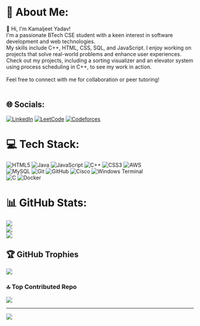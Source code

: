 # 💫 About Me:
👋 Hi, I'm Kamaljeet Yadav!<br>I'm a passionate BTech CSE student with a keen interest in software development and web technologies. <br>My skills include C++, HTML, CSS, SQL, and JavaScript. I enjoy working on projects that solve real-world problems and enhance user experiences.<br> Check out my projects, including a sorting visualizer and an elevator system using process scheduling in C++, to see my work in action.<br><br>Feel free to connect with me for collaboration or peer tutoring!<br><br>


## 🌐 Socials:
[![LinkedIn](https://img.shields.io/badge/LinkedIn-%230077B5.svg?logo=linkedin&logoColor=white)](https://linkedin.com/in/kamaljeet-yadav) 
[![LeetCode](https://img.shields.io/badge/LeetCode-%2300A2C3.svg?logo=leetcode&logoColor=white)](https://leetcode.com/u/Kamaljeet_yadav/)
[![Codeforces](https://img.shields.io/badge/Codeforces-%23F79F1A.svg?logo=codeforces&logoColor=white)](https://codeforces.com/profile/kamaljeet_01)



# 💻 Tech Stack:
![HTML5](https://img.shields.io/badge/html5-%23E34F26.svg?style=plastic&logo=html5&logoColor=white) ![Java](https://img.shields.io/badge/java-%23ED8B00.svg?style=plastic&logo=openjdk&logoColor=white) ![JavaScript](https://img.shields.io/badge/javascript-%23323330.svg?style=plastic&logo=javascript&logoColor=%23F7DF1E) ![C++](https://img.shields.io/badge/c++-%2300599C.svg?style=plastic&logo=c%2B%2B&logoColor=white) ![CSS3](https://img.shields.io/badge/css3-%231572B6.svg?style=plastic&logo=css3&logoColor=white) ![AWS](https://img.shields.io/badge/AWS-%23FF9900.svg?style=plastic&logo=amazon-aws&logoColor=white)<br> ![MySQL](https://img.shields.io/badge/mysql-4479A1.svg?style=plastic&logo=mysql&logoColor=white) ![Git](https://img.shields.io/badge/git-%23F05033.svg?style=plastic&logo=git&logoColor=white) ![GitHub](https://img.shields.io/badge/github-%23121011.svg?style=plastic&logo=github&logoColor=white) ![Cisco](https://img.shields.io/badge/cisco-%23049fd9.svg?style=plastic&logo=cisco&logoColor=black) ![Windows Terminal](https://img.shields.io/badge/Windows%20Terminal-%234D4D4D.svg?style=plastic&logo=windows-terminal&logoColor=white) <br>![C](https://img.shields.io/badge/c-%2300599C.svg?style=plastic&logo=c&logoColor=white)
![Docker](https://img.shields.io/badge/docker-%23F05033.svg?style=plastic&logo=docker&logoColor=white) 
# 📊 GitHub Stats:
![](https://github-readme-stats.vercel.app/api?username=Kamaljeet-01&theme=vue&hide_border=false&include_all_commits=false&count_private=false)<br/>
![](https://github-readme-streak-stats.herokuapp.com/?user=Kamaljeet-01&theme=vue&hide_border=false)<br/>
![](https://github-readme-stats.vercel.app/api/top-langs/?username=Kamaljeet-01&theme=vue&hide_border=false&include_all_commits=false&count_private=false&layout=compact)

## 🏆 GitHub Trophies
![](https://github-profile-trophy.vercel.app/?username=Kamaljeet-01&theme=vue&no-frame=false&no-bg=false&margin-w=4)

### 🔝 Top Contributed Repo
![](https://github-contributor-stats.vercel.app/api?username=Kamaljeet-01&limit=5&theme=dark&combine_all_yearly_contributions=true)

---
[![](https://visitcount.itsvg.in/api?id=Kamaljeet-01&icon=5&color=3)](https://visitcount.itsvg.in)

<!-- Proudly created with GPRM ( https://gprm.itsvg.in ) -->
